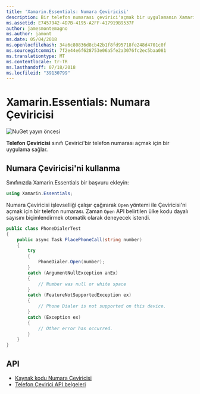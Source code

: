 ```yaml
---
title: 'Xamarin.Essentials: Numara Çeviricisi'
description: Bir telefon numarası çevirici'açmak bir uygulamanın Xamarin.Essentials Telefon Çeviricisi sınıfında sağlar
ms.assetid: E7457942-4D7B-4195-A2FF-417919B9537F
author: jamesmontemagno
ms.author: jamont
ms.date: 05/04/2018
ms.openlocfilehash: 34a6c80836d8cb42b1f8fd95718fe248d4701c0f
ms.sourcegitcommit: 7f2e44e6f628753e06a5fe2a3076fc2ec5baa081
ms.translationtype: MT
ms.contentlocale: tr-TR
ms.lasthandoff: 07/18/2018
ms.locfileid: "39130799"
---
```

# <a name="xamarinessentials-phone-dialer"></a>Xamarin.Essentials: Numara Çeviricisi

![NuGet yayın öncesi](~/media/shared/pre-release.png)

**Telefon Çeviricisi** sınıfı Çevirici'bir telefon numarası açmak için bir uygulama sağlar.

## <a name="using-phone-dialer"></a>Numara Çeviricisi'ni kullanma

Sınıfınızda Xamarin.Essentials bir başvuru ekleyin:

```csharp
using Xamarin.Essentials;
```

Numara Çeviricisi işlevselliği çalışır çağırarak `Open` yöntemi ile Çeviricisi'ni açmak için bir telefon numarası. Zaman `Open` API belirtilen ülke kodu dayalı sayısını biçimlendirmek otomatik olarak deneyecek istendi.

```csharp
public class PhoneDialerTest
{
    public async Task PlacePhoneCall(string number)
    {
        try
        {
            PhoneDialer.Open(number);
        }
        catch (ArgumentNullException anEx)
        {
            // Number was null or white space
        }
        catch (FeatureNotSupportedException ex)
        {
            // Phone Dialer is not supported on this device.
        }
        catch (Exception ex)
        {
            // Other error has occurred.
        }
    }
}
```

## <a name="api"></a>API

- [Kaynak kodu Numara Çeviricisi](https://github.com/xamarin/Essentials/tree/master/Xamarin.Essentials/PhoneDialer)
- [Telefon Çevirici API belgeleri](xref:Xamarin.Essentials.PhoneDialer)
